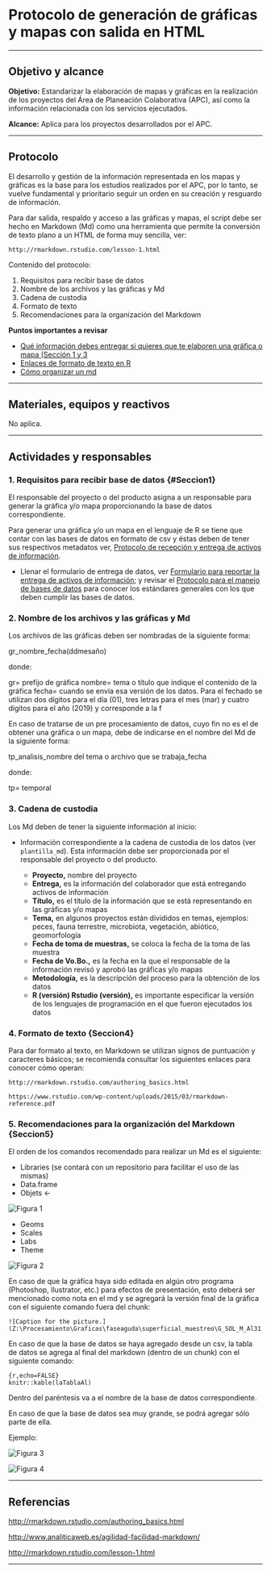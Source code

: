 # Protocolo de generación de gráficas y mapas con salida en HTML

* * *

## Objetivo y alcance

**Objetivo:** Estandarizar la elaboración de mapas y gráficas en la realización de los proyectos del Área de Planeación Colaborativa (APC), así como la información relacionada con los servicios ejecutados.

**Alcance:** Aplica para los proyectos desarrollados por el APC.

* * *

## Protocolo

El desarrollo y gestión de la información representada en los mapas y gráficas es la base para los estudios realizados por el APC, por lo tanto, se vuelve fundamental y prioritario seguir un orden en su creación y resguardo de información.

Para dar salida, respaldo y acceso a las gráficas y mapas, el script debe ser hecho en Markdown (Md) como una herramienta que permite la conversión de texto plano a un HTML de forma muy sencilla, ver:

```
http://rmarkdown.rstudio.com/lesson-1.html
```
Contenido del protocolo:

1. Requisitos para recibir base de datos
2. Nombre de los archivos y las gráficas y Md
3. Cadena de custodia
4. Formato de texto 
5. Recomendaciones para la organización del Markdown

**Puntos importantes a revisar**

* [Qué información debes entregar si quieres que te elaboren una gráfica o mapa (Sección 1 y 3](#Seccion1)
* [Enlaces de formato de texto en R](#Seccion4)
* [Cómo organizar un md](#Seccion5)

* * *

## Materiales, equipos y reactivos

No aplica.

* * *

## Actividades y responsables

### 1. Requisitos para recibir base de datos {#Seccion1}

El responsable del proyecto o del producto asigna a un responsable para generar la gráfica y/o mapa proporcionando la base de datos correspondiente.

Para generar una gráfica y/o un mapa en el lenguaje de R se tiene que contar con las bases de datos en formato de csv y éstas deben de tener sus respectivos metadatos ver, [Protocolo de recepción y entrega de activos de información](lancis_fed_pcr.html).

*	Llenar el formulario de entrega de datos, ver [Formulario para reportar la entrega de activos de información](https://goo.gl/forms/cTrYr1Yo0BahmYc63); y revisar el [Protocolo para el manejo de bases de datos](protocolo_manejo_bd.html) para conocer los estándares generales con los que deben cumplir las bases de datos.

### 2. Nombre de los archivos y las gráficas y Md

Los archivos de las gráficas deben ser nombradas de la siguiente forma:

gr_nombre_fecha(ddmesaño)

donde:

gr= prefijo de gráfica
nombre= tema o título que indique el contenido de la gráfica
fecha= cuando se envía esa versión de los datos. Para el fechado se utilizan dos dígitos para el día (01), tres letras para el mes (mar) y cuatro dígitos para el año (2019) y corresponde a la f

En caso de tratarse de un pre procesamiento de datos, cuyo fin no es el de obtener una gráfica o un mapa, debe de indicarse en el nombre del Md de la siguiente forma:

tp_analisis_nombre del tema o archivo que se trabaja_fecha

donde:

tp= temporal

### 3. Cadena de custodia

Los Md deben de tener la siguiente información al inicio:

* Información correspondiente a la cadena de custodia de los datos (ver `plantilla_md`). Esta información debe ser proporcionada por el responsable del proyecto o del producto.

  * __Proyecto,__ nombre del proyecto
  * __Entrega,__ es la información del colaborador que está entregando activos de información
  * __Título,__ es el título de la información que se está representando en las gráficas y/o mapas
  * __Tema,__ en algunos proyectos están divididos en temas, ejemplos: peces, fauna terrestre, microbiota, vegetación, abiótico, geomorfología
  * __Fecha de toma de muestras,__ se coloca la fecha de la toma de las muestra
  * __Fecha de Vo.Bo.,__ es la fecha en la que el responsable de la información revisó y aprobó las gráficas y/o mapas
  * __Metodología,__ es la descripción del proceso para la obtención de los datos
  * __R (versión) Rstudio (versión),__ es importante especificar la versión de los lenguajes de programación en el que fueron ejecutados los datos


### 4. Formato de texto {Seccion4} 

Para dar formato al texto, en Markdown se utilizan signos de puntuación y caracteres básicos; se recomienda consultar los siguientes enlaces para conocer cómo operan:

```
http://rmarkdown.rstudio.com/authoring_basics.html
```
```
https://www.rstudio.com/wp-content/uploads/2015/03/rmarkdown-reference.pdf

```

### 5. Recomendaciones para la organización del Markdown {Seccion5}

El orden de los comandos recomendado para realizar un Md es el siguiente:

* Libraries (se contará con un repositorio para facilitar el uso de las mismas)
*	Data.frame
*	Objets <-

![Figura 1](fi_protocolo_rmd_objects.png)

*	Geoms
* Scales
*	Labs
*	Theme

![Figura 2](fi_protocolo_rmd_theme.png)

En caso de que la gráfica haya sido editada en algún otro programa (Photoshop, Ilustrator, etc.) para efectos de presentación, esto deberá ser mencionado como nota en el md y se agregará la versión final de la gráfica con el siguiente comando fuera del chunk:

```
![Caption for the picture.] (Z:\Procesamiento\Graficas\faseaguda\superficial_muestreo\G_SOL_M_Al31.png)
```

En caso de que la base de datos se haya agregado desde un csv, la tabla de datos se agrega al final del markdown (dentro de un chunk) con el siguiente comando:

```
{r,echo=FALSE}
knitr::kable(laTablaAl)
```

Dentro del paréntesis va a el nombre de la base de datos correspondiente.

En caso de que la base de datos sea muy grande, se podrá agregar sólo parte de ella.

Ejemplo:

![Figura 3](fi_protocolo_rmd_datos.png)

![Figura 4](fi_protocolo_rmd_mapa.png)

* * *

## Referencias


http://rmarkdown.rstudio.com/authoring_basics.html

http://www.analiticaweb.es/agilidad-facilidad-markdown/

http://rmarkdown.rstudio.com/lesson-1.html

* * *
